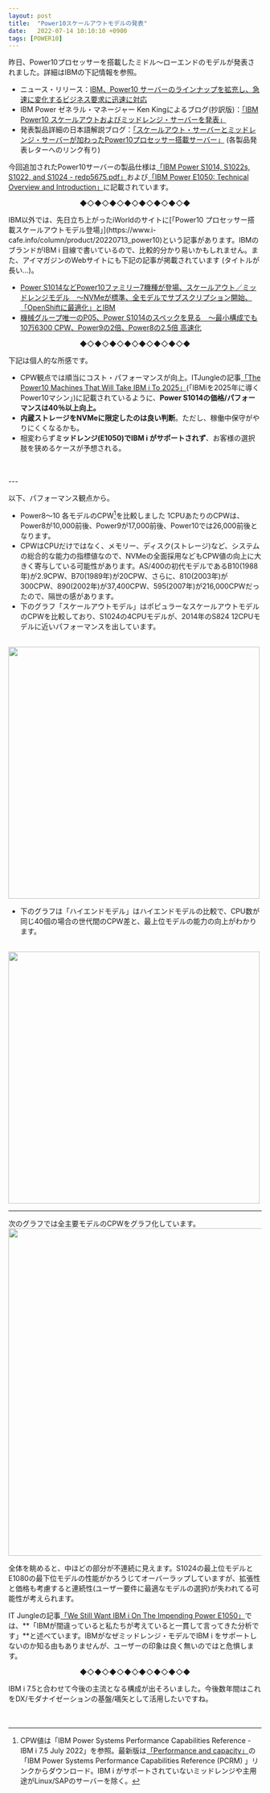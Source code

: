 ```yaml
---
layout: post
title:  "Power10スケールアウトモデルの発表"
date:   2022-07-14 10:10:10 +0900
tags: [POWER10]
---
```

昨日、Power10プロセッサーを搭載したミドル～ローエンドのモデルが発表されました。詳細はIBMの下記情報を参照。

* ニュース・リリース：[IBM、Power10 サーバーのラインナップを拡充し、急速に変化するビジネス要求に迅速に対応](http://www.ibm.com/partnerworld/partnertools/p.wss?cmd=ctt&ctt_track=10960126&country=JP&a=EC92LPV9LQ)
* IBM Power ゼネラル・マネージャー Ken Kingによるブログ(抄訳版)：[「IBM Power10 スケールアウトおよびミッドレンジ・サーバーを発表」](http://www.ibm.com/partnerworld/partnertools/p.wss?cmd=ctt&ctt_track=10960126&country=JP&a=EC92LPV9LR)
* 発表製品詳細の日本語解説ブログ：[「スケールアウト・サーバーとミッドレンジ・サーバーが加わったPower10プロセッサー搭載サーバー」](http://www.ibm.com/partnerworld/partnertools/p.wss?cmd=ctt&ctt_track=10960126&country=JP&a=EC92LPV9M2) (各製品発表レターへのリンク有り)

今回追加されたPower10サーバーの製品仕様は[「IBM Power S1014, S1022s, S1022, and S1024 - redp5675.pdf」](https://www.redbooks.ibm.com/redpapers/pdfs/redp5675.pdf)および[「IBM Power E1050: Technical Overview and Introduction」](https://www.redbooks.ibm.com/abstracts/redp5684.html)に記載されています。


<center>◆◇◆◇◆◇◆◇◆◇◆◇◆◇◆</center>

<P></P>IBM以外では、先日立ち上がったiWorldのサイトに[「Power10 プロセッサー搭載スケールアウトモデル登場」](https://www.i-cafe.info/column/product/20220713_power10)という記事があります。IBMのブランドがIBM i 目線で書いているので、比較的分かり易いかもしれません。また、アイマガジンのWebサイトにも下記の記事が掲載されています (タイトルが長い...)。

* [Power S1014などPower10ファミリー7機種が登場、スケールアウト／ミッドレンジモデル　～NVMeが標準、全モデルでサブスクリプション開始、「OpenShiftに最適化」とIBM](https://www.imagazine.co.jp/power10-family-20220712/)
* [機械グループ唯一のP05、Power S1014のスペックを見る　～最小構成でも10万6300 CPW、Power9の2倍、Power8の2.5倍 高速化](http://imagazine.co.jp/power10-family-20220712/)


<center>◆◇◆◇◆◇◆◇◆◇◆◇◆◇◆</center>

<P></P>下記は個人的な所感です。

* CPW観点では順当にコスト・パフォーマンスが向上。ITJungleの記事[「The Power10 Machines That Will Take IBM i To 2025」](https://www.itjungle.com/2022/07/12/the-power10-machines-that-will-take-ibm-i-to-2025/)(「IBMiを2025年に導くPower10マシン」)に記載されているように、**Power S1014の価格/パフォーマンスは40％以上向上。**
* **内蔵ストレージをNVMeに限定したのは良い判断**。ただし、稼働中保守がやりにくくなるかも。
* 相変わらず**ミッドレンジ(E1050)でIBM i がサポートされず**、お客様の選択肢を狭めるケースが予想される。
<P>　</P>
---
<P></P>
以下、パフォーマンス観点から。

* Power8～10 各モデルのCPW[^1]を比較しました 1CPUあたりのCPWは、Power8が10,000前後、Power9が17,000前後、Power10では26,000前後となります。
* CPWはCPUだけではなく、メモリー、ディスク(ストレージ)など、システムの総合的な能力の指標値なので、NVMeの全面採用などもCPW値の向上に大きく寄与している可能性があります。AS/400の初代モデルであるB10(1988年)が2.9CPW、B70(1989年)が20CPW、さらに、810(2003年)が300CPW、890(2002年)が37,400CPW、595(2007年)が216,000CPWだったので、隔世の感があります。
* 下のグラフ「スケールアウトモデル」はポピュラーなスケールアウトモデルのCPWを比較しており、S1024の4CPUモデルが、2014年のS824 12CPUモデルに近いパフォーマンスを出しています。

&nbsp;&nbsp;&nbsp;&nbsp;<img src="/GuriPages/image/2022-07-14_Power10スケールアウト・モデルのCPW.jpg" width="500" />

* 下のグラフは「ハイエンドモデル」はハイエンドモデルの比較で、CPU数が同じ40個の場合の世代間のCPW差と、最上位モデルの能力の向上がわかります。

&nbsp;&nbsp;&nbsp;&nbsp;<img src="/GuriPages/image/2022-07-14_Power10ハイエンド・モデルのCPW.jpg" width="500" />

---
<P></P>
次のグラフでは全主要モデルのCPWをグラフ化しています。

<img src="/GuriPages/image/2022-07-14_Power10主要モデルのCPW.jpg" width="650" />

全体を眺めると、中ほどの部分が不連続に見えます。S1024の最上位モデルとE1080の最下位モデルの性能がかろうじてオーバーラップしていますが、拡張性と価格も考慮すると連続性(ユーザー要件に最適なモデルの選択)が失われてる可能性が考えられます。

IT Jungleの記事[「We Still Want IBM i On The Impending Power E1050」](https://www.itjungle.com/2022/06/27/we-still-want-ibm-i-on-the-impending-power-e1050/)では、**「IBMが間違っていると私たちが考えていると一貫して言ってきた分析です」**と述べています。IBMがなぜミッドレンジ・モデルでIBM i をサポートしないのか知る由もありませんが、ユーザーの印象は良く無いのではと危惧します。

<center>◆◇◆◇◆◇◆◇◆◇◆◇◆◇◆</center>

<P></P>
IBM i 7.5と合わせて今後の主流となる構成が出そろいました。今後数年間はこれをDX/モダナイゼーションの基盤/嚆矢として活用したいですね。
<P>　</P>

[^1]: CPW値は「IBM Power Systems Performance Capabilities Reference - IBM i  7.5 July 2022」を参照。最新版は[「Performance and capacity」](https://www.ibm.com/support/pages/performance-and-capacity)の「IBM Power Systems Performance Capabilities Reference (PCRM) 」リンクからダウンロード。IBM i がサポートされていないミッドレンジや主用途がLinux/SAPのサーバーを除く。
